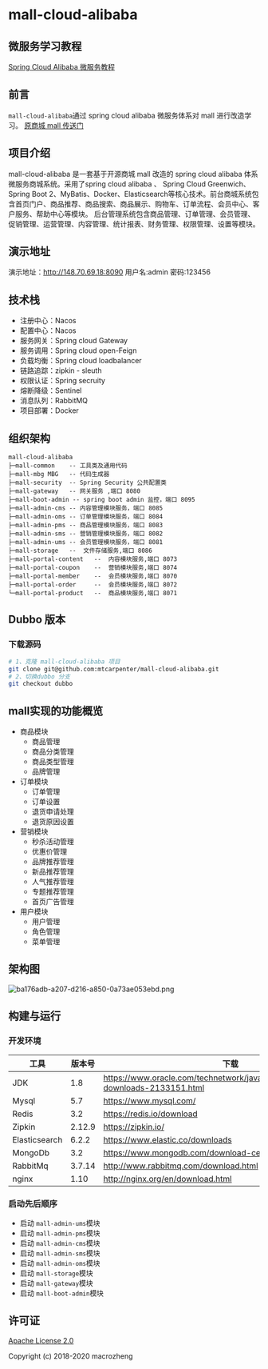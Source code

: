 # mall-cloud-alibaba

## 微服务学习教程

[Spring Cloud Alibaba 微服务教程](https://github.com/mtcarpenter/spring-cloud-learning)

## 前言
`mall-cloud-alibaba`通过 spring cloud alibaba 微服务体系对 mall 进行改造学习。  [原商城 mall 传送门](https://github.com/macrozheng/mall)

## 项目介绍

mall-cloud-alibaba 是一套基于开源商城 mall 改造的 spring cloud alibaba 体系微服务商城系统。采用了spring cloud alibaba 、 Spring Cloud Greenwich、Spring Boot 2、MyBatis、Docker、Elasticsearch等核心技术。前台商城系统包含首页门户、商品推荐、商品搜索、商品展示、购物车、订单流程、会员中心、客户服务、帮助中心等模块。 后台管理系统包含商品管理、订单管理、会员管理、促销管理、运营管理、内容管理、统计报表、财务管理、权限管理、设置等模块。

## 演示地址

演示地址：http://148.70.69.18:8090 用户名:admin 密码:123456

## 技术栈

- 注册中心：Nacos
- 配置中心：Nacos
- 服务网关：Spring cloud Gateway
- 服务调用：Spring cloud open-Feign
- 负载均衡：Spring cloud loadbalancer
- 链路追踪：zipkin - sleuth
- 权限认证：Spring secruity 
- 熔断降级：Sentinel
- 消息队列：RabbitMQ 
- 项目部署：Docker

## 组织架构

```
mall-cloud-alibaba
├─mall-common    -- 工具类及通用代码
├─mall-mbg MBG   -- 代码生成器
├─mall-security  -- Spring Security 公共配置类
├─mall-gateway   -- 网关服务 ,端口 8080 
├─mall-boot-admin -- spring boot admin 监控，端口 8095
├─mall-admin-cms -- 内容管理模块服务，端口 8085
├─mall-admin-oms -- 订单管理模块服务，端口 8084      
├─mall-admin-pms -- 商品管理模块服务，端口 8083
├─mall-admin-sms -- 营销管理模块服务，端口 8082
├─mall-admin-ums -- 会员管理模块服务，端口 8081
├─mall-storage   --  文件存储服务,端口 8086
├─mall-portal-content   --  内容模块服务,端口 8073
├─mall-portal-coupon    --  营销模块服务,端口 8074
├─mall-portal-member    --  会员模块服务,端口 8070
├─mall-portal-order     --  会员模块服务,端口 8072
└─mall-portal-product   --  商品模块服务,端口 8071
```
## Dubbo 版本

### 下载源码

```bash
# 1、克隆 mall-cloud-alibaba 项目
git clone git@github.com:mtcarpenter/mall-cloud-alibaba.git
# 2、切换dubbo 分支
git checkout dubbo

```

## mall实现的功能概览

- 商品模块  
    - 商品管理
    - 商品分类管理
    - 商品类型管理
    - 品牌管理
- 订单模块
    - 订单管理
    - 订单设置
    - 退货申请处理
    - 退货原因设置
- 营销模块
    - 秒杀活动管理
    - 优惠价管理
    - 品牌推荐管理
    - 新品推荐管理
    - 人气推荐管理
    - 专题推荐管理
    - 首页广告管理
- 用户模块
    - 用户管理
    - 角色管理
    - 菜单管理

## 架构图

![ba176adb-a207-d216-a850-0a73ae053ebd.png](http://mtcarpenter.oss-cn-beijing.aliyuncs.com/logo/ba176adb-a207-d216-a850-0a73ae053ebd.png)

## 构建与运行

### 开发环境

| 工具          | 版本号 | 下载                                                         |
| ------------- | ------ | ------------------------------------------------------------ |
| JDK           | 1.8    | https://www.oracle.com/technetwork/java/javase/downloads/jdk8-downloads-2133151.html |
| Mysql         | 5.7    | https://www.mysql.com/                                       |
| Redis         | 3.2    | https://redis.io/download                                    |
| Zipkin        | 2.12.9 | https://zipkin.io/ |
| Elasticsearch | 6.2.2  | https://www.elastic.co/downloads                             |
| MongoDb       | 3.2    | https://www.mongodb.com/download-center                      |
| RabbitMq      | 3.7.14 | http://www.rabbitmq.com/download.html                        |
| nginx         | 1.10   | http://nginx.org/en/download.html                            |


###  启动先后顺序

- 启动 `mall-admin-ums`模块
- 启动 `mall-admin-pms`模块
- 启动 `mall-admin-cms`模块
- 启动 `mall-admin-sms`模块
- 启动 `mall-admin-oms`模块
- 启动 `mall-storage`模块
- 启动 `mall-gateway`模块
- 启动 `mall-boot-admin`模块


## 许可证

[Apache License 2.0](https://github.com/mtcarpenter/mall-cloud-alibaba/blob/master/LICENSE)

Copyright (c) 2018-2020 macrozheng

